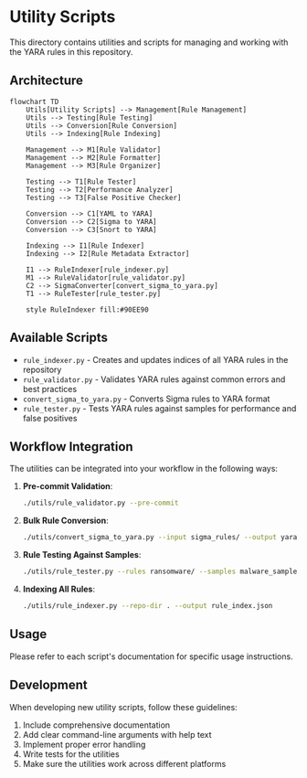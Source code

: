 # Utility Scripts

This directory contains utilities and scripts for managing and working with the YARA rules in this repository.

## Architecture

```mermaid
flowchart TD
    Utils[Utility Scripts] --> Management[Rule Management]
    Utils --> Testing[Rule Testing]
    Utils --> Conversion[Rule Conversion]
    Utils --> Indexing[Rule Indexing]
    
    Management --> M1[Rule Validator]
    Management --> M2[Rule Formatter]
    Management --> M3[Rule Organizer]
    
    Testing --> T1[Rule Tester]
    Testing --> T2[Performance Analyzer]
    Testing --> T3[False Positive Checker]
    
    Conversion --> C1[YAML to YARA]
    Conversion --> C2[Sigma to YARA]
    Conversion --> C3[Snort to YARA]
    
    Indexing --> I1[Rule Indexer]
    Indexing --> I2[Rule Metadata Extractor]
    
    I1 --> RuleIndexer[rule_indexer.py]
    M1 --> RuleValidator[rule_validator.py]
    C2 --> SigmaConverter[convert_sigma_to_yara.py]
    T1 --> RuleTester[rule_tester.py]
    
    style RuleIndexer fill:#90EE90
```

## Available Scripts

- `rule_indexer.py` - Creates and updates indices of all YARA rules in the repository
- `rule_validator.py` - Validates YARA rules against common errors and best practices
- `convert_sigma_to_yara.py` - Converts Sigma rules to YARA format
- `rule_tester.py` - Tests YARA rules against samples for performance and false positives

## Workflow Integration

The utilities can be integrated into your workflow in the following ways:

1. **Pre-commit Validation**:
   ```bash
   ./utils/rule_validator.py --pre-commit
   ```

2. **Bulk Rule Conversion**:
   ```bash
   ./utils/convert_sigma_to_yara.py --input sigma_rules/ --output yara_rules/
   ```

3. **Rule Testing Against Samples**:
   ```bash
   ./utils/rule_tester.py --rules ransomware/ --samples malware_samples/
   ```

4. **Indexing All Rules**:
   ```bash
   ./utils/rule_indexer.py --repo-dir . --output rule_index.json
   ```

## Usage

Please refer to each script's documentation for specific usage instructions.

## Development

When developing new utility scripts, follow these guidelines:

1. Include comprehensive documentation
2. Add clear command-line arguments with help text
3. Implement proper error handling
4. Write tests for the utilities
5. Make sure the utilities work across different platforms
